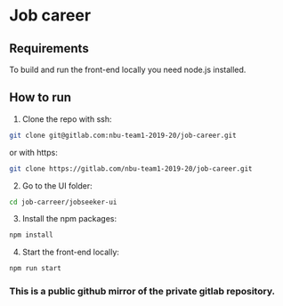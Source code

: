 # Job career

## Requirements
To build and run the front-end locally you need node.js installed.

## How to run
1. Clone the repo with ssh:
```sh
git clone git@gitlab.com:nbu-team1-2019-20/job-career.git
```
or with https:
```sh
git clone https://gitlab.com/nbu-team1-2019-20/job-career.git
```
2. Go to the UI folder:
```sh
cd job-carreer/jobseeker-ui
```
3. Install the npm packages:
```sh
npm install
```
4. Start the front-end locally:
```sh
npm run start
```
### This is a public github mirror of the private gitlab repository.
